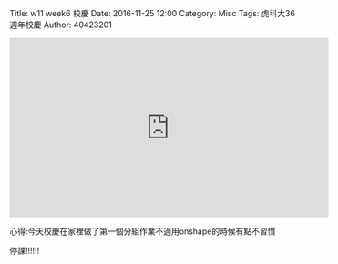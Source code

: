 Title: w11 week6 校慶
Date: 2016-11-25 12:00
Category: Misc
Tags: 虎科大36週年校慶
Author: 40423201


<iframe width="560" height="315" src="https://www.youtube.com/embed/JFKJpplaqDs" frameborder="0" allowfullscreen></iframe>

 心得:今天校慶在家裡做了第一個分組作業不過用onshape的時候有點不習慣

停課!!!!!!